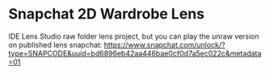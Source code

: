 # Snapchat 2D Wardrobe Lens
IDE Lens Studio raw folder lens project, but you can play the unraw version on published lens snapchat: https://www.snapchat.com/unlock/?type=SNAPCODE&uuid=bd6896eb42aa446bae0cf0d7a5ec022c&metadata=01
